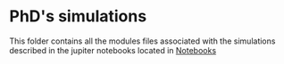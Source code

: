 # PhD's simulations
This folder contains all the modules files associated with the simulations described in the jupiter notebooks located in 
[Notebooks](../pajjaecat/master/)
